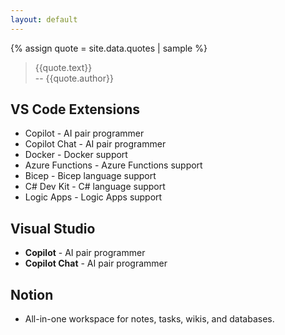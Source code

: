 ```yaml
---
layout: default
---
```


{% assign quote = site.data.quotes | sample %}
> {{quote.text}}  
>-- {{quote.author}}

## VS Code Extensions
- Copilot - AI pair programmer
- Copilot Chat - AI pair programmer
- Docker - Docker support
- Azure Functions - Azure Functions support
- Bicep - Bicep language support
- C# Dev Kit - C# language support
- Logic Apps - Logic Apps support

## Visual Studio
- **Copilot** - AI pair programmer
- **Copilot Chat** - AI pair programmer


## Notion

- All-in-one workspace for notes, tasks, wikis, and databases.